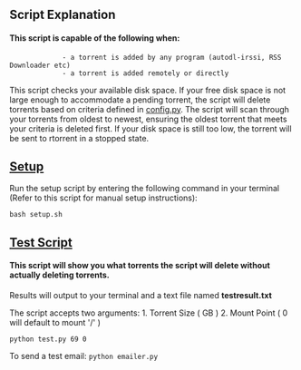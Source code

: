 ## Script Explanation

#### This script is capable of the following when:
                 - a torrent is added by any program (autodl-irssi, RSS Downloader etc)
                 - a torrent is added remotely or directly 

This script checks your available disk space. If your free disk space is not large enough to accommodate a pending torrent, the script will delete torrents based on criteria defined in [config.py](https://github.com/GangaBanga/RTORRENT-IMDB-DISK-CHECKER/blob/master/config.py). The script will scan through your torrents from oldest to newest, ensuring the oldest torrent that meets your criteria is deleted first. If your disk space is still too low, the torrent will be sent to rtorrent in a stopped state.	

## [Setup](https://github.com/GangaBanga/RTORRENT-IMDB-DISK-CHECKER/blob/master/setup.sh)

Run the setup script by entering the following command in your terminal (Refer to this script for manual setup instructions):

`bash setup.sh`

## [Test Script](https://github.com/GangaBanga/RTORRENT-IMDB-DISK-CHECKER/blob/master/test.py)

#### This script will show you what torrents the script will delete without actually deleting torrents.

Results will output to your terminal and a text file named **testresult.txt**

The script accepts two arguments: 1. Torrent Size ( GB ) 2. Mount Point ( 0 will default to mount '/' )

`python test.py 69 0`

To send a test email:
`python emailer.py`
